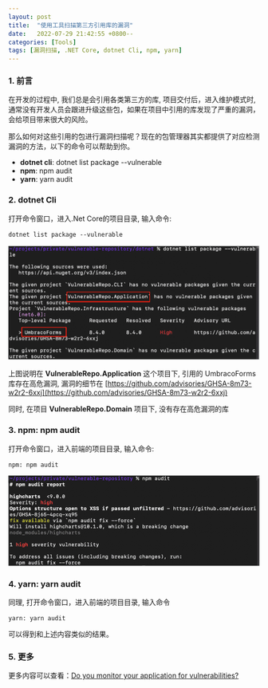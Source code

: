 ```yaml
---
layout: post
title:  "使用工具扫描第三方引用库的漏洞"
date:   2022-07-29 21:42:55 +0800--
categories: [Tools]
tags: [漏洞扫描, .NET Core, dotnet Cli, npm, yarn]  
---
```


### 1. 前言
在开发的过程中, 我们总是会引用各类第三方的库, 项目交付后，进入维护模式时, 通常没有开发人员会跟进升级这些包，如果在项目中引用的库发现了严重的漏洞，会给项目带来很大的风险。

那么如何对这些引用的包进行漏洞扫描呢？现在的包管理器其实都提供了对应检测漏洞的方法，以下的命令可以帮助到你。
- **dotnet cli**: dotnet list package --vulnerable
- **npm**: npm audit
- **yarn**: yarn audit

### 2. dotnet Cli
打开命令窗口，进入.Net Core的项目目录, 输入命令:
```
dotnet list package --vulnerable
```
![dotnet Cli结果](/assets/imgs/UsingToolsToScanForVulnerabilities01.png)

上图说明在 **VulnerableRepo.Application** 这个项目下, 引用的 UmbracoForms 库存在高危漏洞, 漏洞的细节在 [https://github.com/advisories/GHSA-8m73-w2r2-6xxj](https://github.com/advisories/GHSA-8m73-w2r2-6xxj)

同时, 在项目 **VulnerableRepo.Domain** 项目下, 没有存在高危漏洞的库

### 3. npm: npm audit
打开命令窗口，进入前端的项目目录, 输入命令:
```
npm: npm audit
```
![npm audit结果](/assets/imgs/UsingToolsToScanForVulnerabilities02.png)

### 4. yarn: yarn audit
同理, 打开命令窗口，进入前端的项目目录, 输入命令
```
yarn: yarn audit
```
可以得到和上述内容类似的结果。

### 5. 更多
更多内容可以查看：[Do you monitor your application for vulnerabilities?](https://www.ssw.com.au/rules/monitor-packages-for-vulnerabilities)
